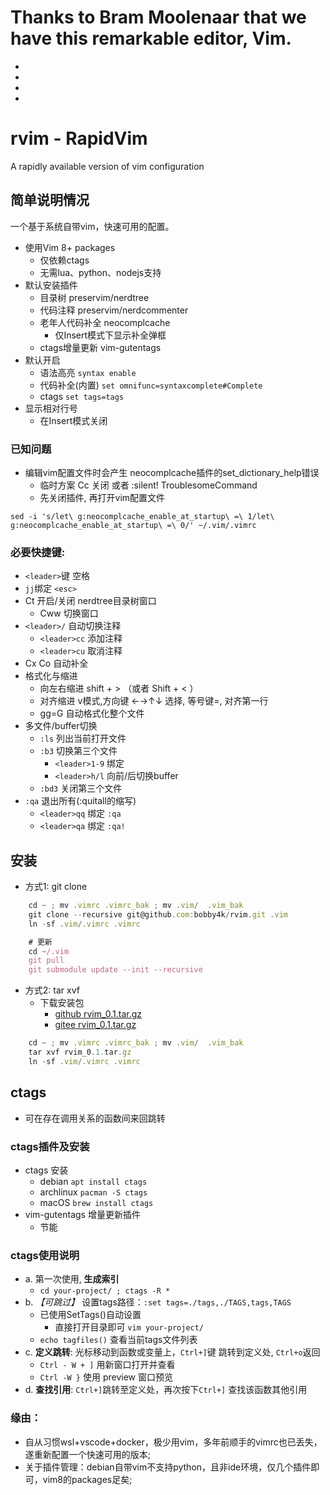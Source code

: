 # Thanks to Bram Moolenaar that we have this remarkable editor, Vim.
-
-
-
-


# rvim - RapidVim
A rapidly available version of vim configuration

## 简单说明情况
一个基于系统自带vim，快速可用的配置。
- 使用Vim 8+ packages
    - 仅依赖ctags
    - 无需lua、python、nodejs支持
- 默认安装插件
    - 目录树 preservim/nerdtree
    - 代码注释 preservim/nerdcommenter
    - 老年人代码补全 neocomplcache
        - 仅Insert模式下显示补全弹框
    - ctags增量更新 vim-gutentags
- 默认开启
    - 语法高亮 `syntax enable`
    - 代码补全(内置) `set omnifunc=syntaxcomplete#Complete`
    - ctags `set tags=tags`
- 显示相对行号
    - 在Insert模式关闭

### 已知问题
- 编辑vim配置文件时会产生 neocomplcache插件的set_dictionary_help错误
    - 临时方案 Cc 关闭 或者 :silent! TroublesomeCommand
    - 先关闭插件, 再打开vim配置文件
```shell
sed -i 's/let\ g:neocomplcache_enable_at_startup\ =\ 1/let\ g:neocomplcache_enable_at_startup\ =\ 0/' ~/.vim/.vimrc
```


### 必要快捷键:
-  `<leader>`键 空格<space>
-  `jj`绑定 `<esc>`
-  Ct 开启/关闭 nerdtree目录树窗口
    -  Cww 切换窗口
-  `<leader>/` 自动切换注释
    - `<leader>cc` 添加注释
    - `<leader>cu` 取消注释
-  Cx Co 自动补全
-  格式化与缩进
    - 向左右缩进 shift + > （或者 Shift + < ）
    - 对齐缩进 v模式,方向键 ←→↑↓ 选择, 等号键=, 对齐第一行
    - gg=G 自动格式化整个文件
-  多文件/buffer切换
    - `:ls` 列出当前打开文件
    - `:b3` 切换第三个文件
        - `<leader>1-9` 绑定
        - `<leader>h/l` 向前/后切换buffer
    - `:bd3` 关闭第三个文件
- `:qa` 退出所有(:quitall的缩写)
    - `<leader>qq` 绑定 `:qa`
    - `<leader>qa` 绑定 `:qa!`

## 安装
- 方式1: git clone
```jsx
    cd ~ ; mv .vimrc .vimrc_bak ; mv .vim/  .vim_bak
    git clone --recursive git@github.com:bobby4k/rvim.git .vim
    ln -sf .vim/.vimrc .vimrc

    # 更新
    cd ~/.vim
    git pull
    git submodule update --init --recursive
```

- 方式2: tar xvf
   - 下载安装包
       - [github rvim_0.1.tar.gz](https://github.com/bobby4k/rvim/releases/download/v0.1/rvim_0.1.tar.gz)
       - [gitee rvim_0.1.tar.gz](https://gitee.com/bobby4k/rvim/releases/download/v0.1/rvim_0.1.tar.gz)
```jsx
    cd ~ ; mv .vimrc .vimrc_bak ; mv .vim/  .vim_bak
    tar xvf rvim_0.1.tar.gz
    ln -sf .vim/.vimrc .vimrc
```

## ctags
- 可在存在调用关系的函数间来回跳转
### ctags插件及安装
- ctags 安装
    - debian `apt install ctags`
    - archlinux `pacman -S ctags`
    - macOS    `brew install ctags`
- vim-gutentags 增量更新插件
    - 节能

### ctags使用说明
- a. 第一次使用, **生成索引**
    - `cd your-project/ ; ctags -R *`
- b. _【可跳过】_ 设置tags路径：`:set tags=./tags,./TAGS,tags,TAGS`
    - 已使用SetTags()自动设置
        - 直接打开目录即可 `vim your-project/`
    - `echo tagfiles()` 查看当前tags文件列表
- c. **定义跳转**: 光标移动到函数或变量上，`Ctrl+]`键 跳转到定义处,  `Ctrl+o`返回
    - `Ctrl - W + ]` 用新窗口打开并查看
    - `Ctrl -W }` 使用 preview 窗口预览
- d. **查找引用**: `Ctrl+]`跳转至定义处，再次按下`Ctrl+]` 查找该函数其他引用

### 缘由：
- 自从习惯wsl+vscode+docker，极少用vim，多年前顺手的vimrc也已丢失，遂重新配置一个快速可用的版本;
- 关于插件管理：debian自带vim不支持python，且非ide环境，仅几个插件即可，vim8的packages足矣;



